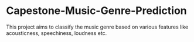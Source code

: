 # Capestone-Music-Genre-Prediction
This project aims to classify the music genre based on various features like acousticness, speechiness, loudness etc.
